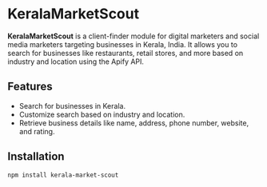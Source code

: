 # KeralaMarketScout

**KeralaMarketScout** is a client-finder module for digital marketers and social media marketers targeting businesses in Kerala, India. It allows you to search for businesses like restaurants, retail stores, and more based on industry and location using the Apify API.

## Features
- Search for businesses in Kerala.
- Customize search based on industry and location.
- Retrieve business details like name, address, phone number, website, and rating.

## Installation

```bash
npm install kerala-market-scout
